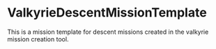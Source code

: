 # ValkyrieDescentMissionTemplate
This is a mission template for descent missions created in the valkyrie mission creation tool.
